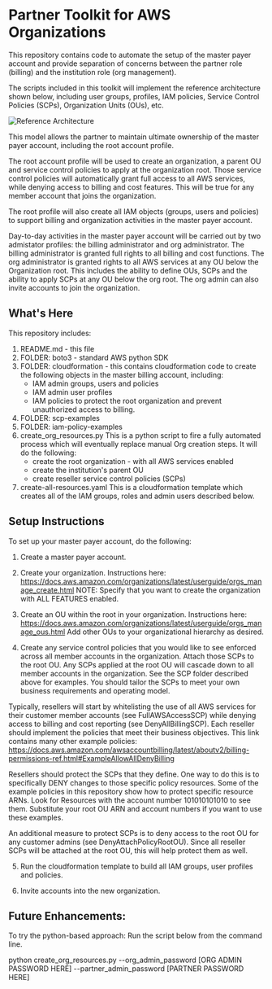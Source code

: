 Partner Toolkit for AWS Organizations 
==================================================

This repository contains code to automate the setup of the master payer account and provide separation of concerns between the partner role (billing) and the institution role (org management).

The scripts included in this toolkit will implement the reference architecture shown below, including user groups, profiles, IAM policies, Service Control Policies (SCPs), Organization Units (OUs), etc. 

![Reference Architecture](https://github.com/rjgleave/aws-organizations-partner-toolkit/blob/master/assets/AWS-orgs-for-resellers-v2.png)

This model allows the partner to maintain ultimate ownership of the master payer account, including the root account profile.  

The root account profile will be used to create an organization, a parent OU and service control policies to apply at the organization root.  Those service control policies will automatically grant full access to all AWS services, while denying access to billing and cost features.  This will be true for any member account that joins the organization.    

The root profile will also create all IAM objects (groups, users and policies) to support billing and organization activities in the master payer account.  

Day-to-day activities in the master payer account will be carried out by two admistator profiles: the billing administrator and org administrator.   The billing administrator is granted full rights to all billing and cost functions.  The org administrator is granted rights to all AWS services at any OU below the Organization root.  This includes the ability to define OUs, SCPs and the ability to apply SCPs at any OU below the org root.  The org admin can also invite accounts to join the organization.  


What's Here
-----------

This repository includes:

1. README.md - this file
2. FOLDER: boto3 - standard AWS python SDK 
3. FOLDER: cloudformation - this contains cloudformation code to create
the following objects in the master billing account, including:
    *   IAM admin groups, users and policies
    *   IAM admin user profiles 
    *   IAM policies to protect the root organization and prevent unauthorized access to billing.
4. FOLDER: scp-examples  
5. FOLDER: iam-policy-examples
6. create_org_resources.py   This is a python script to fire a fully automated process which will eventually replace manual Org creation steps.  It will do the following:
    *   create the root organization - with all AWS services enabled
    *   create the institution's parent OU
    *   create reseller service control policies (SCPs)
7. create-all-resources.yaml   This is a cloudformation template which creates all of the IAM groups, roles and admin users described below.   

Setup Instructions
------------------

To set up your master payer account, do the following:

1. Create a master payer account.

2. Create your organization.   Instructions here: https://docs.aws.amazon.com/organizations/latest/userguide/orgs_manage_create.html  NOTE: Specify that you want to create the organization with ALL FEATURES enabled.

3. Create an OU within the root in your organization.   Instructions here: https://docs.aws.amazon.com/organizations/latest/userguide/orgs_manage_ous.html Add other OUs to your organizational hierarchy as desired.

4. Create any service control policies that you would like to see enforced across all member accounts in the organization.  Attach those SCPs to the root OU.  Any SCPs applied at the root OU will cascade down to all member accounts in the organization.  See the SCP folder described above for examples.  You should tailor the SCPs to meet your own business requirements and operating model.  

Typically, resellers will start by whitelisting the use of all AWS services for their customer member accounts (see FullAWSAccessSCP) while denying access to billing and cost reporting (see DenyAllBillingSCP).  Each reseller should implement the policies that meet their business objectives. This link contains many other example policies: https://docs.aws.amazon.com/awsaccountbilling/latest/aboutv2/billing-permissions-ref.html#ExampleAllowAllDenyBilling

Resellers should protect the SCPs that they define.  One way to do this is to specifically DENY changes to those specific policy resources.  Some of the example policies in this repository show how to protect specific resource ARNs.  Look for Resources with the account number 101010101010 to see them.  Substitute your root OU ARN and account numbers if you want to use these examples.   

An additional measure to protect SCPs is to deny access to the root OU for any customer admins (see DenyAttachPolicyRootOU).  Since all reseller SCPs will be attached at the root OU, this will help protect them as well.   

5. Run the cloudformation template to build all IAM groups, user profiles and policies.

6. Invite accounts into the new organization.



Future Enhancements:
--------------------
To try the python-based approach:  Run the script below from the command line.

python create_org_resources.py --org_admin_password  [ORG ADMIN PASSWORD HERE]  --partner_admin_password   [PARTNER PASSWORD HERE]
